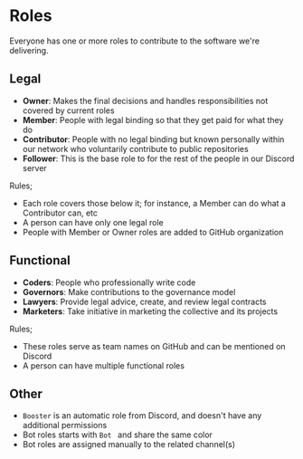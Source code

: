 # Roles

Everyone has one or more roles to contribute to the software we're delivering.

## Legal

- **Owner**: Makes the final decisions and handles responsibilities not covered
  by current roles
- **Member**: People with legal binding so that they get paid for what they do
- **Contributor**: People with no legal binding but known personally within our
  network who voluntarily contribute to public repositories
- **Follower**: This is the base role to for the rest of the people in our
  Discord server

Rules;

- Each role covers those below it; for instance, a Member can do what a
  Contributor can, etc
- A person can have only one legal role
- People with Member or Owner roles are added to GitHub organization

## Functional

- **Coders**: People who professionally write code
- **Governors**: Make contributions to the governance model
- **Lawyers**: Provide legal advice, create, and review legal contracts
- **Marketers**: Take initiative in marketing the collective and its projects

Rules;

- These roles serve as team names on GitHub and can be mentioned on Discord
- A person can have multiple functional roles

## Other

- `Booster` is an automatic role from Discord, and doesn't have any additional
  permissions
- Bot roles starts with `Bot ` and share the same color
- Bot roles are assigned manually to the related channel(s)

